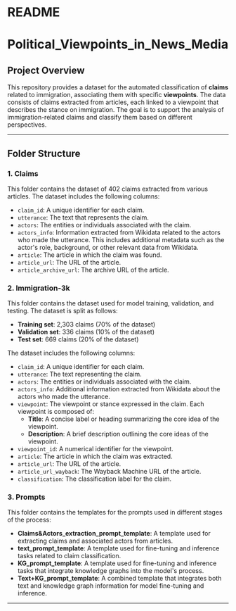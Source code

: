 # README
# Political_Viewpoints_in_News_Media

## Project Overview

This repository provides a dataset for the automated classification of **claims** related to immigration, associating them with specific **viewpoints**. The data consists of claims extracted from articles, each linked to a viewpoint that describes the stance on immigration. The goal is to support the analysis of immigration-related claims and classify them based on different perspectives.


---

## Folder Structure

### 1. **Claims**

This folder contains the dataset of 402 claims extracted from various articles. The dataset includes the following columns:

- `claim_id`: A unique identifier for each claim.
- `utterance`: The text that represents the claim.
- `actors`: The entities or individuals associated with the claim.
- `actors_info`: Information extracted from Wikidata related to the actors who made the utterance. This includes additional metadata such as the actor's role, background, or other relevant data from Wikidata.
- `article`: The article in which the claim was found.
- `article_url`: The URL of the article.
- `article_archive_url`: The archive URL of the article.

### 2. **Immigration-3k**

This folder contains the dataset used for model training, validation, and testing. The dataset is split as follows:

- **Training set**: 2,303 claims (70% of the dataset)
- **Validation set**: 336 claims (10% of the dataset)
- **Test set**: 669 claims (20% of the dataset)

The dataset includes the following columns:

- `claim_id`: A unique identifier for each claim.
- `utterance`: The text representing the claim.
- `actors`: The entities or individuals associated with the claim.
- `actors_info`: Additional information extracted from Wikidata about the actors who made the utterance.
- `viewpoint`: The viewpoint or stance expressed in the claim. Each viewpoint is composed of:
  - **Title**: A concise label or heading summarizing the core idea of the viewpoint.
  - **Description**: A brief description outlining the core ideas of the viewpoint.
- `viewpoint_id`: A numerical identifier for the viewpoint.
- `article`: The article in which the claim was extracted.
- `article_url`: The URL of the article.
- `article_url_wayback`: The Wayback Machine URL of the article.
- `classification`: The classification label for the claim.

### 3. **Prompts**

This folder contains the templates for the prompts used in different stages of the process:

- **Claims&Actors_extraction_prompt_template**: A template used for extracting claims and associated actors from articles.
- **text_prompt_template**: A template used for fine-tuning and inference tasks related to claim classification.
- **KG_prompt_template**: A template used for fine-tuning and inference tasks that integrate knowledge graphs into the model's process.
- **Text+KG_prompt_template**: A combined template that integrates both text and knowledge graph information for model fine-tuning and inference.



---
